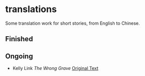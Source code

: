 # translations
Some translation work for short stories, from English to Chinese.

## Finished

## Ongoing
- Kelly Link *The Wrong Grave* [Original Text](http://kellylink.net/books/pretty-monsters/the-wrong-grave)
